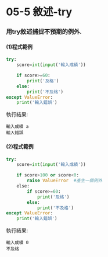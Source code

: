 # 05-5 敘述-try


### 用try敘述捕捉不預期的例外.


#### (1)程式範例

```python
try:
    score=int(input('輸入成績'))

    if score>=60:
        print('及格')
    else:
        print('不及格')
except ValueError:
    print('輸入錯誤')
```


執行結果:
```
輸入成績 a
輸入錯誤
```


#### (2)程式範例

```python
try:
    score=int(input('輸入成績'))

    if score>100 or score<0:
        raise ValueError  #產生一個例外
    else:
        if score>=60:
            print('及格')
        else:
            print('不及格')
except ValueError:
    print('輸入錯誤')        
```


執行結果:
```
輸入成績 0
不及格
```
